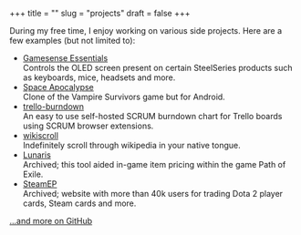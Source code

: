 +++
title = ""
slug = "projects"
draft = false
+++

During my free time, I enjoy working on various side projects. Here are a few examples (but not limited to):

- [Gamesense Essentials](https://mtricht.github.io/gamesense-essentials/)\
Controls the OLED screen present on certain SteelSeries products such as keyboards, mice, headsets and more.
- [Space Apocalypse](https://play.google.com/store/apps/details?id=dev.tricht.space_apocalypse)\
Clone of the Vampire Survivors game but for Android.
- [trello-burndown](https://github.com/mtricht/trello-burndown)\
An easy to use self-hosted SCRUM burndown chart for Trello boards using SCRUM browser extensions.
- [wikiscroll](https://mtricht.github.io/wikiscroll/)\
Indefinitely scroll through wikipedia in your native tongue.
- [Lunaris](https://github.com/mtricht/lunaris)\
Archived; this tool aided in-game item pricing within the game Path of Exile.
- [SteamEP](https://web.archive.org/web/20140625103600/https://steamep.com/)\
Archived; website with more than 40k users for trading Dota 2 player cards, Steam cards and more.

[...and more on GitHub](https://github.com/mtricht)